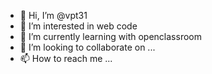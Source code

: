 - 👋 Hi, I’m @vpt31
- 👀 I’m interested in web code
- 🌱 I’m currently learning with openclassroom
- 💞️ I’m looking to collaborate on ...
- 📫 How to reach me ...

<!---
vpt31/vpt31 is a ✨ special ✨ repository because its `README.md` (this file) appears on your GitHub profile.
You can click the Preview link to take a look at your changes.
--->
